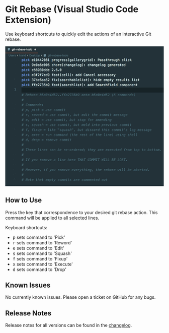 # Git Rebase (Visual Studio Code Extension)

Use keyboard shortcuts to quickly edit the actions of an interactive Git rebase.

![Extension Preview](https://raw.githubusercontent.com/trentrand/vscode-git-rebase/master/Preview.gif)

## How to Use

Press the key that correspondence to your desired git rebase action.
This command will be applied to all selected lines.

Keyboard shortcuts:

* <kbd>p</kbd> sets command to 'Pick'
* <kbd>r</kbd> sets command to 'Reword'
* <kbd>e</kbd> sets command to 'Edit'
* <kbd>s</kbd> sets command to 'Squash'
* <kbd>f</kbd> sets command to 'Fixup'
* <kbd>x</kbd> sets command to 'Execute'
* <kbd>d</kbd> sets command to 'Drop'

## Known Issues

No currently known issues. Please open a ticket on GitHub for any bugs. 

## Release Notes

Release notes for all versions can be found in the [changelog](https://github.com/trentrand/vscode-git-rebase/blob/master/CHANGELOG.md).
